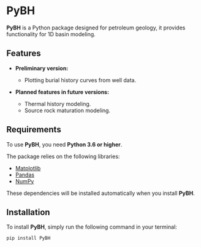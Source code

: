 # PyBH

**PyBH** is a Python package designed for petroleum geology, it provides functionality for 1D basin modeling.

## Features

- **Preliminary version:**  
  - Plotting burial history curves from well data.  

- **Planned features in future versions:**  
  - Thermal history modeling.  
  - Source rock maturation modeling.  

## Requirements

To use **PyBH**, you need **Python 3.6 or higher**.  

The package relies on the following libraries:  
- [Matplotlib](https://matplotlib.org/)  
- [Pandas](https://pandas.pydata.org/)  
- [NumPy](https://numpy.org/)  

These dependencies will be installed automatically when you install **PyBH**.

## Installation

To install **PyBH**, simply run the following command in your terminal:
```bash
pip install PyBH

